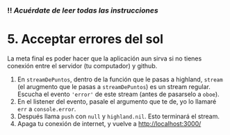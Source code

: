 ### :bangbang: *Acuérdate de leer todas las instrucciones*

# 5. Acceptar errores del sol

La meta final es poder hacer que la aplicación aun sirva si no tienes conexión
entre el servidor (tu computador) y github.

1. En `streamDePuntos`, dentro de la función que le pasas a highland, `stream`
   (el arugmento que le pasas a `streamDePuntos`) es un stream regular. Escucha
   el evento `'error'` de este stream (antes de pasarselo a `oboe`).
2. En el listener del evento, pasale el argumento que te de, yo lo llamaré `err`
   a `console.error`.
3. Después llama `push` con `null` y `highland.nil`. Esto terminará el stream.
4. Apaga tu conexión de internet, y vuelve a <http://localhost:3000/>
